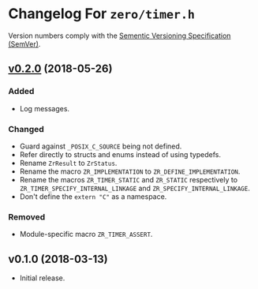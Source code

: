 Changelog For `zero/timer.h`
============================

Version numbers comply with the [Sementic Versioning Specification (SemVer)].


## [v0.2.0] (2018-05-26)

### Added

* Log messages.


### Changed

* Guard against `_POSIX_C_SOURCE` being not defined.
* Refer directly to structs and enums instead of using typedefs.
* Rename `ZrResult` to `ZrStatus`.
* Rename the macro `ZR_IMPLEMENTATION` to `ZR_DEFINE_IMPLEMENTATION`.
* Rename the macros `ZR_TIMER_STATIC` and `ZR_STATIC` respectively to
  `ZR_TIMER_SPECIFY_INTERNAL_LINKAGE` and `ZR_SPECIFY_INTERNAL_LINKAGE`.
* Don't define the `extern "C"` as a namespace.


### Removed

* Module-specific macro `ZR_TIMER_ASSERT`.


## v0.1.0 (2018-03-13)

* Initial release.


[v0.2.0]: https://github.com/christophercrouzet/zero/compare/timer-v0.1.0...timer-v0.2.0
[Sementic Versioning Specification (SemVer)]: https://semver.org
